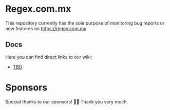 # Regex.com.mx

This repository currently has the sole purpose of monitoring bug reports or new features on https://regex.com.mx

## Docs

Here you can find direct links to our wiki:
- [TBD](https://regex.com.mx)

# Sponsors

Special thanks to our sponsors! 👏🏼 Thank you very much.
